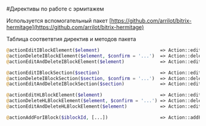 #Директивы по работе с эрмитажем

Используется вспомогательный пакет [https://github.com/arrilot/bitrix-hermitage](https://github.com/arrilot/bitrix-hermitage)

Таблица соответвтия директив и методов пакета

```php
@actionEditIBlockElement($element)                      => Action::editIBlockElement($template, $element),
@actionDeleteIBlockElement($element, $confirm = '...')  => Action::deleteIBlockElement($template, $element, $confirm = '...'),
@actionEditAndDeleteIBlockElement($element)             => Action::editAndDeleteIBlockElement($template, $element),

@actionEditIBlockSection($section)                      => Action::editIBlockSection($template, $section),
@actionDeleteIBlockSection($section, $confirm = '...')  => Action::deleteIBlockSection($template, $section, $confirm = '...'),
@actionEditAndDeleteIBlockSection($section)             => Action::editAndDeleteIBlockSection($template, $section),

@actionEditHLBlockElement($element)                     => Action::editHLBlockElement($template, $element),
@actionDeleteHLBlockElement($element, $confirm = '...') => Action::deleteHLBlockElement($template, $element, $confirm = '...'),
@actionEditAndDeleteHLBlockElement($element)            => Action::editAndDeleteHLBlockElement($template, $element) ,

@actionAddForIBlock($iblockId, [...])                   => Action::addForIBlock($templateOrComponent, $iblockId, [...]),
```

